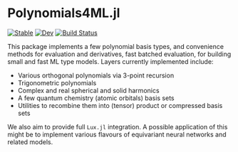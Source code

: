 # Polynomials4ML.jl

[![Stable](https://img.shields.io/badge/docs-stable-blue.svg)](https://ACEsuit.github.io/Polynomials4ML.jl/stable/)
[![Dev](https://img.shields.io/badge/docs-dev-blue.svg)](https://ACEsuit.github.io/Polynomials4ML.jl/dev/)
[![Build Status](https://github.com/ACEsuit/Polynomials4ML.jl/actions/workflows/CI.yml/badge.svg?branch=main)](https://github.com/ACEsuit/Polynomials4ML.jl/actions/workflows/CI.yml?query=branch%3Amain)

This package implements a few polynomial basis types, and convenience methods for evaluation and derivatives, fast batched evaluation, for building small and fast ML type models. Layers currently implemented include: 
* Various orthogonal polynomials via 3-point recursion
* Trigonometric polynomials 
* Complex and real spherical and solid harmonics 
* A few quantum chemistry (atomic orbitals) basis sets 
* Utilities to recombine them into (tensor) product or compressed basis sets 

We also aim to provide full `Lux.jl` integration. A possible application of this might be to implement various flavours of equivariant neural networks and related models. 
